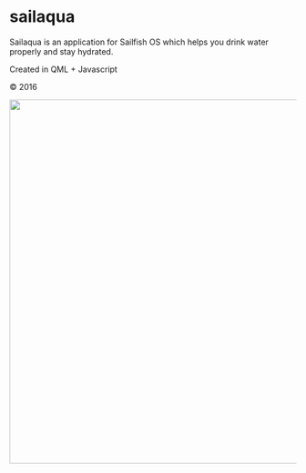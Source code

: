 # sailaqua
Sailaqua is an application for Sailfish OS which helps you drink water properly and stay hydrated.

Created in QML + Javascript

© 2016

<img src="https://openrepos.net/sites/default/files/packages/6876/screenshot-20160403174511.jpg" height="640">
